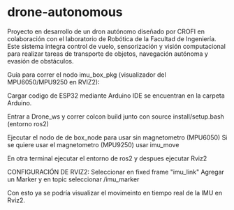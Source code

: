 # drone-autonomous
Proyecto en desarrollo de un dron autónomo diseñado por CROFI en colaboración con el laboratorio de Robótica de la Facultad de Ingeniería. Este sistema integra control de vuelo, sensorización y visión computacional para realizar tareas de transporte de objetos, navegación autónoma y evasión de obstáculos.

Guía para correr el nodo imu_box_pkg (visualizador del MPU6050/MPU9250 en RVIZ2):

Cargar codigo de ESP32 mediante Arduino IDE se encuentran en la carpeta Arduino.

Entrar a Drone_ws y correr colcon build junto con source install/setup.bash (entorno ros2)

Ejecutar el nodo de de box_node para usar sin magnetometro (MPU6050) Si se quiere usar el magnetometro (MPU9250) usar imu_move

En otra terminal ejecutar el entorno de ros2 y despues ejecutar Rviz2

CONFIGURACIÓN DE RVIZ2:
Seleccionar en fixed frame "imu_link"
Agregar un Marker y en topic seleccionar /imu_marker

Con esto ya se podría visualizar el movimeinto en tiempo real de la IMU en Rviz2.

